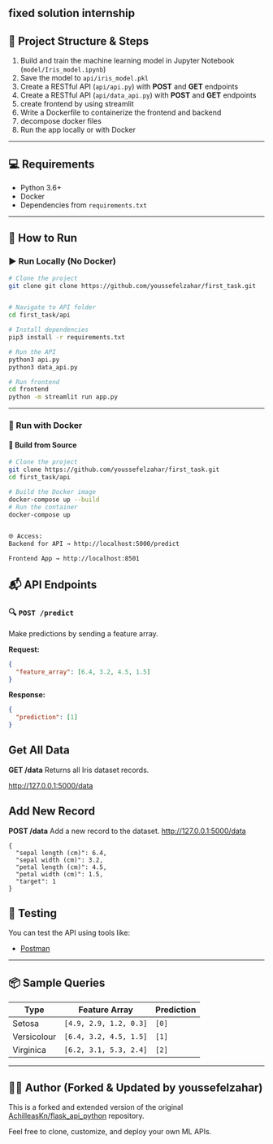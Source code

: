 
## fixed solution internship

## 🔧 Project Structure & Steps

1. Build and train the machine learning model in Jupyter Notebook (`model/Iris_model.ipynb`)
2. Save the model to `api/iris_model.pkl`
3. Create a RESTful API (`api/api.py`) with **POST** and **GET** endpoints
4. Create a RESTful API (`api/data_api.py`) with **POST** and **GET** endpoints
5. create frontend by using streamlit
6. Write a Dockerfile to containerize the frontend and backend
7. decompose docker files 
8. Run the app locally or with Docker

---

## 💻 Requirements

* Python 3.6+
* Docker
* Dependencies from `requirements.txt`

---

## 🚀 How to Run

### ▶️ Run Locally (No Docker)

```bash
# Clone the project
git clone git clone https://github.com/youssefelzahar/first_task.git


# Navigate to API folder
cd first_task/api

# Install dependencies
pip3 install -r requirements.txt

# Run the API
python3 api.py
python3 data_api.py

# Run frontend
cd frontend
python -m streamlit run app.py
```

---

### 🐳 Run with Docker

#### 🔨 Build from Source

```bash
# Clone the project
git clone https://github.com/youssefelzahar/first_task.git
cd first_task/api

# Build the Docker image
docker-compose up --build
# Run the container
docker-compose up


🌐 Access:
Backend for API → http://localhost:5000/predict

Frontend App → http://localhost:8501
```



## 📬 API Endpoints

### 🔍 `POST /predict`

Make predictions by sending a feature array.

**Request:**

```json
{
  "feature_array": [6.4, 3.2, 4.5, 1.5]
}
```

**Response:**

```json
{
  "prediction": [1]
}
```

## Get All Data

**GET /data**
Returns all Iris dataset records.

http://127.0.0.1:5000/data

## Add New Record
**POST /data**
Add a new record to the dataset.
http://127.0.0.1:5000/data

```Request Body:
{
  "sepal length (cm)": 6.4,
  "sepal width (cm)": 3.2,
  "petal length (cm)": 4.5,
  "petal width (cm)": 1.5,
  "target": 1
}
```

## 🧪 Testing

You can test the API using tools like:

* [Postman](https://www.postman.com/)

---

## 📦 Sample Queries

| Type        | Feature Array          | Prediction |
| ----------- | ---------------------- | ---------- |
| Setosa      | `[4.9, 2.9, 1.2, 0.3]` | `[0]`      |
| Versicolour | `[6.4, 3.2, 4.5, 1.5]` | `[1]`      |
| Virginica   | `[6.2, 3.1, 5.3, 2.4]` | `[2]`      |

---

## 👨‍💻 Author (Forked & Updated by youssefelzahar)

This is a forked and extended version of the original [AchilleasKn/flask\_api\_python](https://github.com/AchilleasKn/flask_api_python) repository.

Feel free to clone, customize, and deploy your own ML APIs.


